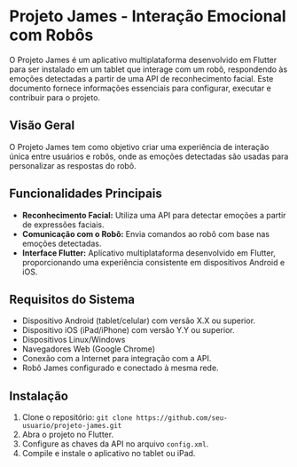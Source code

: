 # Projeto James - Interação Emocional com Robôs

O Projeto James é um aplicativo multiplataforma desenvolvido em Flutter para ser instalado em um tablet que interage com um robô, respondendo às emoções detectadas a partir de uma API de reconhecimento facial. Este documento fornece informações essenciais para configurar, executar e contribuir para o projeto.

## Visão Geral

O Projeto James tem como objetivo criar uma experiência de interação única entre usuários e robôs, onde as emoções detectadas são usadas para personalizar as respostas do robô.

## Funcionalidades Principais

- **Reconhecimento Facial:** Utiliza uma API para detectar emoções a partir de expressões faciais.
- **Comunicação com o Robô:** Envia comandos ao robô com base nas emoções detectadas.
- **Interface Flutter:** Aplicativo multiplataforma desenvolvido em Flutter, proporcionando uma experiência consistente em dispositivos Android e iOS.

## Requisitos do Sistema

- Dispositivo Android (tablet/celular) com versão X.X ou superior.
- Dispositivo iOS (iPad/iPhone) com versão Y.Y ou superior.
- Dispositivos Linux/Windows
- Navegadores Web (Google Chrome)
- Conexão com a Internet para integração com a API.
- Robô James configurado e conectado à mesma rede.

## Instalação

1. Clone o repositório: `git clone https://github.com/seu-usuario/projeto-james.git`
2. Abra o projeto no Flutter.
3. Configure as chaves da API no arquivo `config.xml`.
4. Compile e instale o aplicativo no tablet ou iPad.